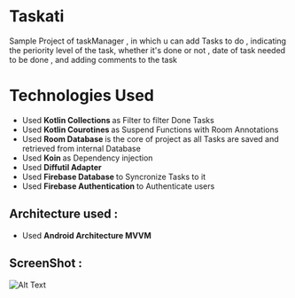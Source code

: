 # Taskati
Sample Project of taskManager , in which u can add Tasks to do , indicating the periority level of the task,
whether it's done or not , date of task needed to be done , and adding comments to the task

# Technologies Used 
- Used <b> Kotlin Collections </b> as Filter to filter Done Tasks  </b>   
- Used <b> Kotlin Courotines </b>  as Suspend Functions with Room Annotations   </b>   
- Used <b> Room Database </b> is the core of project as all Tasks are saved and retrieved from internal Database
- Used <b> Koin </b> as Dependency injection  
- Used <b> Diffutil Adapter </b> 
- Used <b> Firebase Database </b> to Syncronize Tasks to it 
- Used <b> Firebase Authentication </b> to Authenticate users 

## Architecture used :
- Used <b> Android Architecture  MVVM </b>


## ScreenShot :
![Alt Text](app/src/main/res/drawable/taskati.gif)


